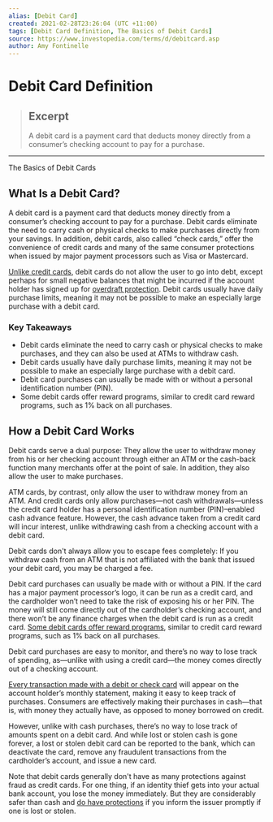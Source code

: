 ```yaml
---
alias: [Debit Card]
created: 2021-02-28T23:26:04 (UTC +11:00)
tags: [Debit Card Definition, The Basics of Debit Cards]
source: https://www.investopedia.com/terms/d/debitcard.asp
author: Amy Fontinelle
---
```


# Debit Card Definition

> ## Excerpt
> A debit card is a payment card that deducts money directly from a consumer’s checking account to pay for a purchase.

---

The Basics of Debit Cards
## What Is a Debit Card?

A debit card is a payment card that deducts money directly from a consumer’s checking account to pay for a purchase. Debit cards eliminate the need to carry cash or physical checks to make purchases directly from your savings. In addition, debit cards, also called “check cards,” offer the convenience of credit cards and many of the same consumer protections when issued by major payment processors such as Visa or Mastercard.

[Unlike credit cards](https://www.investopedia.com/articles/personal-finance/050214/credit-vs-debit-cards-which-better.asp), debit cards do not allow the user to go into debt, except perhaps for small negative balances that might be incurred if the account holder has signed up for [overdraft protection](https://www.investopedia.com/terms/o/overdraft-protection.asp). Debit cards usually have daily purchase limits, meaning it may not be possible to make an especially large purchase with a debit card.

### Key Takeaways

-   Debit cards eliminate the need to carry cash or physical checks to make purchases, and they can also be used at ATMs to withdraw cash.
-   Debit cards usually have daily purchase limits, meaning it may not be possible to make an especially large purchase with a debit card.
-   Debit card purchases can usually be made with or without a personal identification number (PIN).
-   Some debit cards offer reward programs, similar to credit card reward programs, such as 1% back on all purchases.

## How a Debit Card Works

Debit cards serve a dual purpose: They allow the user to withdraw money from his or her checking account through either an ATM or the cash-back function many merchants offer at the point of sale. In addition, they also allow the user to make purchases.

ATM cards, by contrast, only allow the user to withdraw money from an ATM. And credit cards only allow purchases—not cash withdrawals—unless the credit card holder has a personal identification number (PIN)–enabled cash advance feature. However, the cash advance taken from a credit card will incur interest, unlike withdrawing cash from a checking account with a debit card.

Debit cards don't always allow you to escape fees completely: If you withdraw cash from an ATM that is not affiliated with the bank that issued your debit card, you may be charged a fee.

Debit card purchases can usually be made with or without a PIN. If the card has a major payment processor’s logo, it can be run as a credit card, and the cardholder won’t need to take the risk of exposing his or her PIN. The money will still come directly out of the cardholder’s checking account, and there won’t be any finance charges when the debit card is run as a credit card. [Some debit cards offer reward programs](https://www.investopedia.com/articles/personal-finance/081716/5-debit-cards-still-offer-rewards-jpm-td.asp), similar to credit card reward programs, such as 1% back on all purchases.

Debit card purchases are easy to monitor, and there’s no way to lose track of spending, as—unlike with using a credit card—the money comes directly out of a checking account. 

[Every transaction made with a debit or check card](https://www.investopedia.com/ask/answers/050415/what-happens-when-my-bank-account-debited.asp) will appear on the account holder’s monthly statement, making it easy to keep track of purchases. Consumers are effectively making their purchases in cash—that is, with money they actually have, as opposed to money borrowed on credit.

However, unlike with cash purchases, there’s no way to lose track of amounts spent on a debit card. And while lost or stolen cash is gone forever, a lost or stolen debit card can be reported to the bank, which can deactivate the card, remove any fraudulent transactions from the cardholder’s account, and issue a new card.

Note that debit cards generally don't have as many protections against fraud as credit cards. For one thing, if an identity thief gets into your actual bank account, you lose the money immediately. But they are considerably safer than cash and [do have protections](https://www.investopedia.com/financial-edge/0312/how-to-keep-your-debit-card-transactions-safe.aspx) if you inform the issuer promptly if one is lost or stolen.
